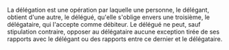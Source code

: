 La délégation est une opération par laquelle une personne, le délégant, obtient d'une autre, le délégué, qu'elle s'oblige envers une troisième, le délégataire, qui l'accepte comme débiteur.  Le délégué ne peut, sauf stipulation contraire, opposer au délégataire aucune exception tirée de ses rapports avec le délégant ou des rapports entre ce dernier et le délégataire.
